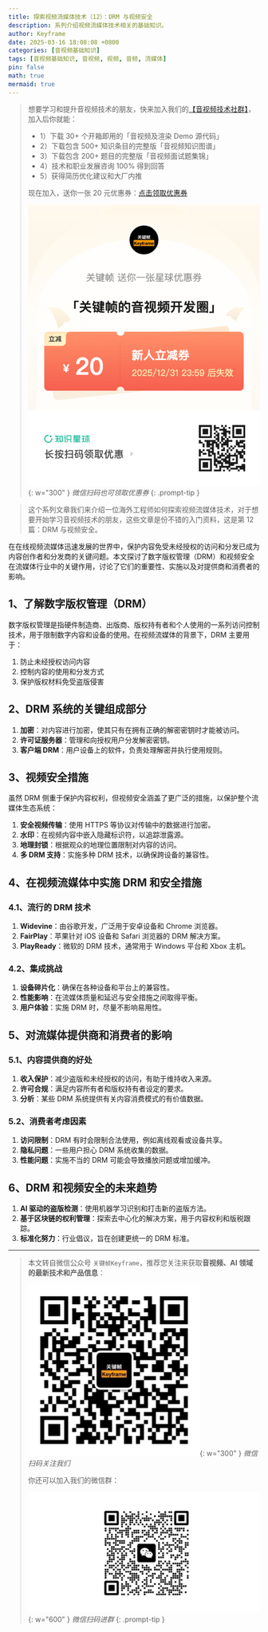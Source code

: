 ```yaml
---
title: 探索视频流媒体技术（12）：DRM 与视频安全
description: 系列介绍视频流媒体技术相关的基础知识。
author: Keyframe
date: 2025-03-16 18:08:08 +0800
categories: [音视频基础知识]
tags: [音视频基础知识, 音视频, 视频, 音频, 流媒体]
pin: false
math: true
mermaid: true
---
```


>想要学习和提升音视频技术的朋友，快来加入我们的<a href="https://t.zsxq.com/jRprT" target="_blank" rel="noopener noreferrer">【音视频技术社群】</a>，加入后你就能：
>
>- 1）下载 30+ 个开箱即用的「音视频及渲染 Demo 源代码」
>- 2）下载包含 500+ 知识条目的完整版「音视频知识图谱」
>- 3）下载包含 200+ 题目的完整版「音视频面试题集锦」
>- 4）技术和职业发展咨询 100% 得到回答
>- 5）获得简历优化建议和大厂内推
>  
>现在加入，送你一张 20 元优惠券：<a href="https://t.zsxq.com/jRprT" target="_blank" rel="noopener noreferrer">点击领取优惠券</a>
>
>![知识星球新人优惠券](assets/img/keyframe-zsxq-coupon.png){: w="300" }
>_微信扫码也可领取优惠券_
{: .prompt-tip }


>这个系列文章我们来介绍一位海外工程师如何探索视频流媒体技术，对于想要开始学习音视频技术的朋友，这些文章是份不错的入门资料，这是第 12 篇：DRM 与视频安全。




在在线视频流媒体迅速发展的世界中，保护内容免受未经授权的访问和分发已成为内容创作者和分发商的关键问题。本文探讨了数字版权管理（DRM）和视频安全在流媒体行业中的关键作用，讨论了它们的重要性、实施以及对提供商和消费者的影响。

## 1、了解数字版权管理（DRM）

数字版权管理是指硬件制造商、出版商、版权持有者和个人使用的一系列访问控制技术，用于限制数字内容和设备的使用。在视频流媒体的背景下，DRM 主要用于：

1. 防止未经授权访问内容
2. 控制内容的使用和分发方式
3. 保护版权材料免受盗版侵害

## 2、DRM 系统的关键组成部分

1. **加密**：对内容进行加密，使其只有在拥有正确的解密密钥时才能被访问。
2. **许可证服务器**：管理和向授权用户分发解密密钥。
3. **客户端 DRM**：用户设备上的软件，负责处理解密并执行使用规则。

## 3、视频安全措施

虽然 DRM 侧重于保护内容权利，但视频安全涵盖了更广泛的措施，以保护整个流媒体生态系统：

1. **安全视频传输**：使用 HTTPS 等协议对传输中的数据进行加密。
2. **水印**：在视频内容中嵌入隐藏标识符，以追踪泄露源。
3. **地理封锁**：根据观众的地理位置限制对内容的访问。
4. **多 DRM 支持**：实施多种 DRM 技术，以确保跨设备的兼容性。

## 4、在视频流媒体中实施 DRM 和安全措施

### 4.1、流行的 DRM 技术

1. **Widevine**：由谷歌开发，广泛用于安卓设备和 Chrome 浏览器。
2. **FairPlay**：苹果针对 iOS 设备和 Safari 浏览器的 DRM 解决方案。
3. **PlayReady**：微软的 DRM 技术，通常用于 Windows 平台和 Xbox 主机。

### 4.2、集成挑战

1. **设备碎片化**：确保在各种设备和平台上的兼容性。
2. **性能影响**：在流媒体质量和延迟与安全措施之间取得平衡。
3. **用户体验**：实施 DRM 时，尽量不影响易用性。

## 5、对流媒体提供商和消费者的影响

### 5.1、内容提供商的好处

1. **收入保护**：减少盗版和未经授权的访问，有助于维持收入来源。
2. **许可合规**：满足内容所有者和版权持有者设定的要求。
3. **分析**：某些 DRM 系统提供有关内容消费模式的有价值数据。

### 5.2、消费者考虑因素

1. **访问限制**：DRM 有时会限制合法使用，例如离线观看或设备共享。
2. **隐私问题**：一些用户担心 DRM 系统收集的数据。
3. **性能问题**：实施不当的 DRM 可能会导致播放问题或增加缓冲。

## 6、DRM 和视频安全的未来趋势

1. **AI 驱动的盗版检测**：使用机器学习识别和打击新的盗版方法。
2. **基于区块链的权利管理**：探索去中心化的解决方案，用于内容权利和版税跟踪。
3. **标准化努力**：行业倡议，旨在创建更统一的 DRM 标准。




---

> 本文转自微信公众号 `关键帧Keyframe`，推荐您关注来获取**音视频、AI 领域的最新技术和产品信息**：
>
>![微信公众号](assets/img/keyframe-mp.jpg){: w="300" }
>_微信扫码关注我们_
>
>你还可以加入我们的微信群：
>
>![关键帧的音视频开发群](assets/img/av-wechat-group.jpg){: w="600" }
>_微信扫码进群_
{: .prompt-tip }

